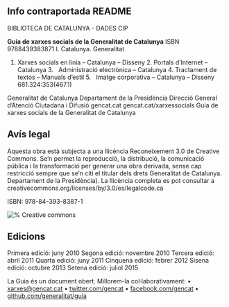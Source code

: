 
## Info contraportada README

BIBLIOTECA DE CATALUNYA - DADES CIP

**Guia de xarxes socials de la Generalitat de Catalunya**
ISBN 9788439383871
I. Catalunya. Generalitat
1. Xarxes socials en línia – Catalunya – Disseny 2. Portals d’Internet –
Catalunya 3.   Administració electrònica – Catalunya 4. Tractament de
textos – Manuals d’estil 5.   Imatge corporativa – Catalunya – Disseny
681.324:353(467.1)

Generalitat de Catalunya
Departament de la Presidència
Direcció General d’Atenció Ciutadana i Difusió
gencat.cat
gencat.cat/xarxessocials
Guia de xarxes socials de la Generalitat de Catalunya


## Avís legal
Aquesta obra està subjecta a una llicència Reconeixement 3.0 de Creative Commons.
Se’n permet la reproducció, la distribució, la comunicació pública i la transformació per generar una obra derivada, sense cap restricció sempre que se’n citi el titular dels drets Generalitat de Catalunya. Departament de la Presidència). La llicència completa es pot consultar a creativecommons.org/licenses/by/3.0/es/legalcode.ca

ISBN: 978-84-393-8387-1

![% Creative commons ](/img/00_cc.jpg)


## Edicions
Primera edició: juny 2010
Segona edició: novembre 2010
Tercera edició: abril 2011
Quarta edició: juny 2011
Cinquena edició: febrer 2012
Sisena edició: octubre 2013
Setena edició: juliol 2015


La Guia és un document obert. Millorem-la col·laborativament:
• [xarxes@gencat.cat](mailto:xarxes@gencat.cat)
• [twitter.com/gencat](http://twitter.com/gencat)
• [facebook.com/gencat](http://facebook.com/gencat)
• [github.com/generalitat/guia](http://github.com/generalitat/guia)


